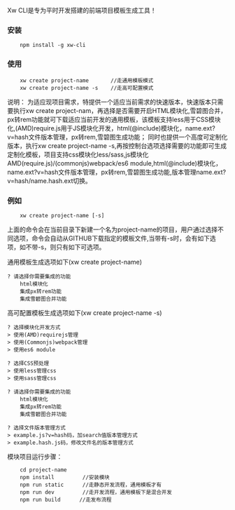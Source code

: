 Xw CLI是专为平时开发搭建的前端项目模板生成工具！


### 安装

``` 
    npm install -g xw-cli
```

### 使用

```
    xw create project-name       //走通用模板模式
    xw create project-name -s    //走高可配置模式
```
说明：
为适应现项目需求，特提供一个适应当前需求的快速版本，快速版本只需要执行xw create project-nam，再选择是否需要开启HTML模块化,雪碧图合并，px转rem功能就可下载适应当前开发的通用模板，该模板支持less用于CSS模块化,(AMD)require.js用于JS模块化开发，html(@include)模块化，name.ext?v=hash文件版本管理，px转rem,雪碧图生成功能；
同时也提供一个高度可定制化版本，执行xw create project-name -s,再按控制台选项选择需要的功能即可生成定制化模板，项目支持css模块化less/sass,js模块化AMD(require.js)/(commonjs)webpack/es6 module,html(@include)模块化，name.ext?v=hash文件版本管理，px转rem,雪碧图生成功能,版本管理name.ext?v=hash/name.hash.ext切换。

### 例如

```
    xw create project-name [-s]
```
上面的命令会在当前目录下新建一个名为project-name的项目，用户通过选择不同选项，命令会自动从GITHUB下载指定的模板文件,当带有-s时，会有如下选项，如不带-s，则只有如下可选项。

通用模板生成选项如下(xw create project-name)

    ? 请选择你需要集成的功能
        html模块化
        集成px转rem功能
        集成雪碧图合并功能


高可配置模板生成选项如下(xw create project-name -s)

    ? 选择模块化开发方式
    > 使用(AMD)requirejs管理
    > 使用(Commonjs)webpack管理
    > 使用es6 module

    ? 选择CSS预处理
    > 使用less管理css
    > 使用sass管理css

    ? 请选择你需要集成的功能
        html模块化
        集成px转rem功能
        集成雪碧图合并功能

    ? 选择文件版本管理方式
    > example.js?v=hash码，加search值版本管理方式
    > example.hash.js码，修改文件名的版本管理方式

模块项目运行步骤：

```
    cd project-name
    npm install         //安装模块
    npm run static      //走静态开发流程，通用模板才有
    npm run dev         //走开发流程，通用模板下是混合开发
    npm run build      //走发布流程
```
